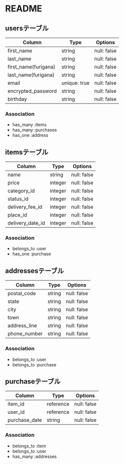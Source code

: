 # README
## usersテーブル

| Column               | Type         | Options     | 
| -------------------- | ------------ | ----------- | 
| first_name           | string       | null: false | 
| last_name            | string       | null: false |
| first_name(furigana) | string       | null: false |
| last_name(furigana)  | string       | null: false |
| email                | unique: true | null: false | 
| encrypted_password   | string       | null: false | 
| birthday             | string       | null: false | 

### Association

- has_many :items
- has_many :purchases
- has_one :address


## itemsテーブル

| Column                   | Type    | Options     | 
| ------------------------ | ------- | ----------- | 
| name                     | string  | null: false | 
| price                    | integer | null: false | 
| category_id              | integer | null: false | 
| status_id                | integer | null: false | 
| delivery_fee_id          | integer | null: false | 
| place_id                 | integer | null: false | 
| delivery_date_id         | integer | null: false | 

### Association

- belongs_to :user
- has_one :purchase


## addressesテーブル

| Column       | Type   | Options     | 
| ------------ | ------ | ----------- | 
| postal_code  | string | null: false | 
| state        | string | null: false | 
| city         | string | null: false |
| town         | string | null: false |
| address_line | string | null: false | 
| phone_number | string | null: false | 

### Association

- belongs_to :user
- belongs_to :purchase


## purchaseテーブル

| Column        | Type      | Options     | 
| ------------- | --------- | ----------- | 
| item_id       | reference | null: false | 
| user_id       | reference | null: false | 
| purchase_date | string    | null: false | 

### Association

- belongs_to :item
- belongs_to :user
- has_many :addresses


